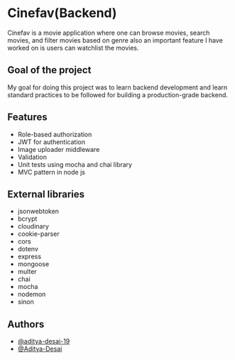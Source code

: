 
# Cinefav(Backend)

Cinefav is a movie application where one can browse movies, search movies, and filter movies based on genre also an important feature I have worked on is users can watchlist the movies.




## Goal of the project
My goal for doing this project was to learn backend development and learn standard practices to be followed for building a production-grade backend.
## Features
* Role-based authorization
* JWT for authentication
* Image uploader middleware
* Validation
* Unit tests using mocha and chai library 
* MVC pattern in node js

## External libraries
* jsonwebtoken
* bcrypt
* cloudinary
* cookie-parser
* cors
* dotenv
* express
* mongoose
* multer 
* chai
* mocha
* nodemon
* sinon
## Authors

- [@aditya-desai-19](https://github.com/aditya-desai-19)
- [@Aditya-Desai](https://www.linkedin.com/in/aditya-desai-192k/)

